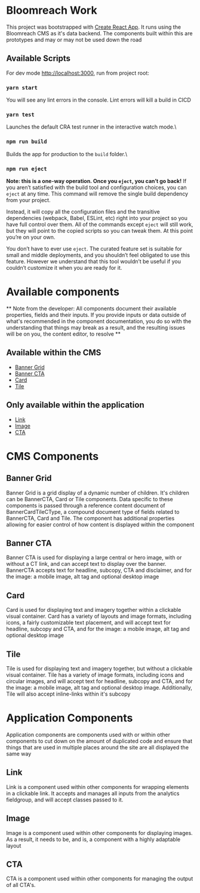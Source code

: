 # Bloomreach Work

This project was bootstrapped with [Create React App](https://github.com/facebook/create-react-app). It runs using the Bloomreach CMS as it's data backend. The components built within this are prototypes and may or may not be used down the road

## Available Scripts

For dev mode [http://localhost:3000](http://localhost:3000), run from project root:

### `yarn start`

You will see any lint errors in the console. Lint errors will kill a build in CICD

### `yarn test`

Launches the default CRA test runner in the interactive watch mode.\

### `npm run build`

Builds the app for production to the `build` folder.\

### `npm run eject`

**Note: this is a one-way operation. Once you `eject`, you can’t go back!**
If you aren’t satisfied with the build tool and configuration choices, you can `eject` at any time. This command will remove the single build dependency from your project.

Instead, it will copy all the configuration files and the transitive dependencies (webpack, Babel, ESLint, etc) right into your project so you have full control over them. All of the commands except `eject` will still work, but they will point to the copied scripts so you can tweak them. At this point you’re on your own.

You don’t have to ever use `eject`. The curated feature set is suitable for small and middle deployments, and you shouldn’t feel obligated to use this feature. However we understand that this tool wouldn’t be useful if you couldn’t customize it when you are ready for it.

# Available components

** Note from the developer: All components document their available properties, fields and their inputs. If you provide inputs or data outside of what's recommended in the component documentation, you do so with the understanding that things may break as a result, and the resulting issues will be on you, the content editor, to resolve **

## Available within the CMS

- [Banner Grid](src/components/BannerGrid)
- [Banner CTA](src/components/BannerCTA)
- [Card](src/components/Card)
- [Tile](src/components/Tile)

## Only available within the application

- [Link](src/components/Link)
- [Image](src/components/Image)
- [CTA](src/components/CTA)

# CMS Components

## Banner Grid

Banner Grid is a grid display of a dynamic number of children. It's children can be BannerCTA, Card or Tile components. Data specific to these components is passed through a reference content document of BannerCardTileCType, a compound document type of fields related to BannerCTA, Card and Tile. The component has additional properties allowing for easier control of how content is displayed within the component

## Banner CTA

Banner CTA is used for displaying a large central or hero image, with or without a CT link, and can accept text to display over the banner. BannerCTA accepts text for headline, subcopy, CTA and disclaimer, and for the image: a mobile image, alt tag and optional desktop image

## Card

Card is used for displaying text and imagery together within a clickable visual container. Card has a variety of layouts and image formats, including icons, a fairly customizable text placement, and will accept text for headline, subcopy and CTA, and for the image: a mobile image, alt tag and optional desktop image

## Tile

Tile is used for displaying text and imagery together, but without a clickable visual container. Tile has a variety of image formats, including icons and circular images, and will accept text for headline, subcopy and CTA, and for the image: a mobile image, alt tag and optional desktop image. Additionally, Tile will also accept inline-links within it's subcopy

# Application Components

Application components are components used with or within other components to cut down on the amount of duplicated code and ensure that things that are used in multiple places around the site are all displayed the same way

## Link

Link is a component used within other components for wrapping elements in a clickable link. It accepts and manages all inputs from the analytics fieldgroup, and will accept classes passed to it.

## Image

Image is a component used within other components for displaying images. As a result, it needs to be, and is, a component with a highly adaptable layout

## CTA

CTA is a component used within other components for managing the output of all CTA's.
